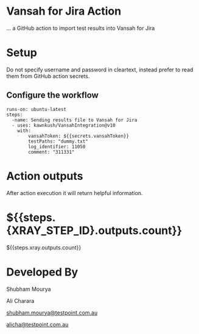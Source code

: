 # Vansah for Jira Action

... a GitHub action to import test results into Vansah for Jira

# Setup
 Do not specify username and password in cleartext, instead prefer to read them from GitHub action secrets.
## Configure the workflow
    runs-on: ubuntu-latest
    steps:
      -name: Sending results file to Vansah for Jira
      - uses: kawnkush/VansahIntegration@v10
        with:
            vansahToken: ${{secrets.vansahToken}}
            testPaths: "dummy.txt"
            log_identifier: 11050
            comment: "311331"
# Action outputs
After action execution it will return helpful information.

# ${{steps.{XRAY_STEP_ID}.outputs.count}}
${{steps.xray.outputs.count}}

# Developed By
Shubham Mourya

Ali Charara

shubham.mourya@testpoint.com.au

alicha@testpoint.com.au

